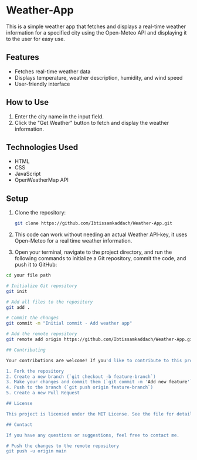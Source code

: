 # Weather-App
This is a simple weather app that fetches and displays a real-time weather information for a specified city using the Open-Meteo API and displaying it to the user for easy use.

## Features
- Fetches real-time weather data
- Displays temperature, weather description, humidity, and wind speed
- User-friendly interface

## How to Use
1. Enter the city name in the input field.
2. Click the "Get Weather" button to fetch and display the weather information.

## Technologies Used
- HTML
- CSS
- JavaScript
- OpenWeatherMap API

## Setup
1. Clone the repository:
   ```sh
   git clone https://github.com/Ibtissamkaddach/Weather-App.git

2. This code can work without needing an actual Weather API-key, it uses Open-Meteo for a real time weather information.

3. Open your terminal, navigate to the project directory, and run the following commands to initialize a Git repository, commit the code, and push it to GitHub:

```sh
cd your file path

# Initialize Git repository
git init

# Add all files to the repository
git add .

# Commit the changes
git commit -m "Initial commit - Add weather app"

# Add the remote repository
git remote add origin https://github.com/Ibtissamkaddach/Weather-App.git

## Contributing

Your contributions are welcome! If you'd like to contribute to this project, please follow these steps:

1. Fork the repository
2. Create a new branch (`git checkout -b feature-branch`)
3. Make your changes and commit them (`git commit -m 'Add new feature'`)
4. Push to the branch (`git push origin feature-branch`)
5. Create a new Pull Request

## License

This project is licensed under the MIT License. See the file for details.

## Contact

If you have any questions or suggestions, feel free to contact me.

# Push the changes to the remote repository
git push -u origin main






